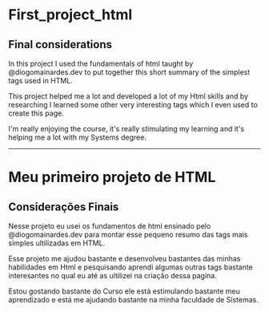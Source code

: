 # First_project_html 
## Final considerations

In this project I used the fundamentals of html taught by @diogomainardes.dev to put together this short summary of the simplest tags used in HTML.

This project helped me a lot and developed a lot of my Html skills and by researching I learned some other very interesting tags which I even used to create this page.

I'm really enjoying the course, it's really stimulating my learning and it's helping me a lot with my Systems degree.

------------------------------------------------------------------------------------------------------------------------------------------------------------------------
# Meu primeiro projeto de HTML
## Considerações Finais

Nesse projeto eu usei os fundamentos de html ensinado pelo @diogomainardes.dev para montar esse pequeno resumo das tags mais simples ultilizadas em HTML.

Esse projeto me ajudou bastante e desenvolveu bastantes das minhas habilidades em Html e pesquisando aprendi algumas outras tags bastante interesantes no qual eu até as ultilizei na criação dessa pagina.

Estou gostando bastante do Curso ele está estimulando bastante meu aprendizado e está me ajudando bastante na minha faculdade de Sistemas.
